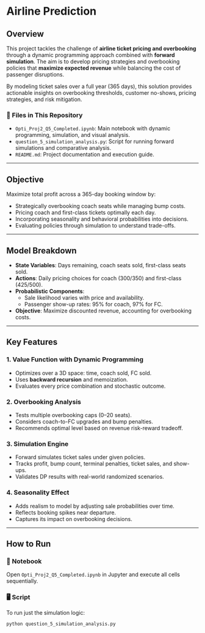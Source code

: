# Airline Prediction

## Overview

This project tackles the challenge of **airline ticket pricing and overbooking** through a dynamic programming approach combined with **forward simulation**. The aim is to develop pricing strategies and overbooking policies that **maximize expected revenue** while balancing the cost of passenger disruptions.

By modeling ticket sales over a full year (365 days), this solution provides actionable insights on overbooking thresholds, customer no-shows, pricing strategies, and risk mitigation.

### 📂 Files in This Repository
- `Opti_Proj2_Q5_Completed.ipynb`: Main notebook with dynamic programming, simulation, and visual analysis.
- `question_5_simulation_analysis.py`: Script for running forward simulations and comparative analysis.
- `README.md`: Project documentation and execution guide.

---

## Objective

Maximize total profit across a 365-day booking window by:
- Strategically overbooking coach seats while managing bump costs.
- Pricing coach and first-class tickets optimally each day.
- Incorporating seasonality and behavioral probabilities into decisions.
- Evaluating policies through simulation to understand trade-offs.

---

## Model Breakdown

- **State Variables**: Days remaining, coach seats sold, first-class seats sold.
- **Actions**: Daily pricing choices for coach ($300/$350) and first-class ($425/$500).
- **Probabilistic Components**:
  - Sale likelihood varies with price and availability.
  - Passenger show-up rates: 95% for coach, 97% for FC.
- **Objective**: Maximize discounted revenue, accounting for overbooking costs.

---

## Key Features

### 1. Value Function with Dynamic Programming
- Optimizes over a 3D space: time, coach sold, FC sold.
- Uses **backward recursion** and memoization.
- Evaluates every price combination and stochastic outcome.

### 2. Overbooking Analysis
- Tests multiple overbooking caps (0–20 seats).
- Considers coach-to-FC upgrades and bump penalties.
- Recommends optimal level based on revenue risk-reward tradeoff.

### 3. Simulation Engine
- Forward simulates ticket sales under given policies.
- Tracks profit, bump count, terminal penalties, ticket sales, and show-ups.
- Validates DP results with real-world randomized scenarios.

### 4. Seasonality Effect
- Adds realism to model by adjusting sale probabilities over time.
- Reflects booking spikes near departure.
- Captures its impact on overbooking decisions.

---

## How to Run

### 📘 Notebook
Open `Opti_Proj2_Q5_Completed.ipynb` in Jupyter and execute all cells sequentially.

### 🖥️ Script
To run just the simulation logic:

```bash
python question_5_simulation_analysis.py

